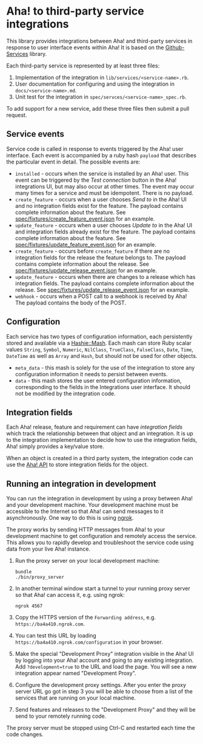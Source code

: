 Aha! to third-party service integrations
========================================

This library provides integrations between Aha! and third-party services in response to user interface events within Aha! It is based on the [Github-Services](https://github.com/github/github-services) library.

Each third-party service is represented by at least three files:

1. Implementation of the integration in `lib/services/<service-name>.rb`.
2. User documentation for configuring and using the integration in `docs/<service-name>.md`.
3. Unit test for the integration in `spec/servces/<service-name>_spec.rb`.

To add support for a new service, add these three files then submit a pull request.

Service events
--------------

Service code is called in response to events triggered by the Aha! user interface. Each event is accompanied by a ruby hash `payload` that describes the particular event in detail. The possible events are:

* `installed` - occurs when the service is installed by an Aha! user. This event can be triggered by the _Test connection_ button in the Aha! integrations UI, but may also occur at other times. The event may occur many times for a service and must be idempotent. There is no payload.
* `create_feature` - occurs when a user chooses _Send to <service name>_ in the Aha! UI and no integration fields exist for the feature. The payload contains complete information about the feature. See [spec/fixtures/create_feature_event.json](spec/fixtures/create_feature_event.json) for an example.
* `update_feature` - occurs when a user chooses _Update to <service name>_ in the Aha! UI and integration fields already exist for the feature. The payload contains complete information about the feature. See [spec/fixtures/update_feature_event.json](spec/fixtures/update_feature_event.json) for an example.
* `create_feature` - occurs before `create_feature` if there are no integration fields for the release the feature belongs to. The payload contains complete information about the release. See [spec/fixtures/update_release_event.json](spec/fixtures/update_release_event.json) for an example.
* `update_feature` - occurs when there are changes to a release which has integration fields. The payload contains complete information about the release. See [spec/fixtures/update_release_event.json](spec/fixtures/update_release_event.json) for an example.
* `webhook` - occurs when a POST call to a webhook is received by Aha! The payload contains the body of the POST.

Configuration
-------------

Each service has two types of configuration information, each persistently stored and available via a [Hashie::Mash](https://github.com/intridea/hashie). Each mash can store Ruby scalar values `String`, `Symbol`, `Numeric`, `NilClass`, `TrueClass`, `FalseClass`, `Date`, `Time`, `DateTime` as well as `Array` and `Hash`, but should not be used for other objects.

* `meta_data` - this mash is solely for the use of the integration to store any configuration information it needs to persist between events.
* `data` - this mash stores the user entered configuration information, corresponding to the fields in the Integrations user interface. It should not be modified by the integration code.

Integration fields
------------------

Each Aha! release, feature and requirement can have _integration fields_ which track the relationship between that object and an integration. It is up to the integration implementation to decide how to use the integration fields, Aha! simply provides a key/value store.

When an object is created in a third party system, the integration code can use the [Aha! API](http://www.aha.io/api) to store integration fields for the object.

Running an integration in development
-------------------------------------

You can run the integration in development by using a proxy between Aha! and
your development machine. Your development machine must be accessible to the Internet so that Aha! can send messages to it asynchronously. One way to do
this is using [ngrok](https://ngrok.com/).

The proxy works by sending HTTP messages from Aha! to your development machine
to get configuration and remotely access the service. This allows you to 
rapidly develop and troubleshoot the service code using data from your live
Aha! instance.

1. Run the proxy server on your local development machine:
  
    ```
    bundle
    ./bin/proxy_server
    ```
    
2. In another terminal window start a tunnel to your running proxy server so that Aha! can access it, e.g. using ngrok:

    ```
    ngrok 4567
    ```
    
3. Copy the HTTPS version of the `Forwarding address`, e.g.  `https://ba4a410.ngrok.com`.

4. You can test this URL by loading `https://ba4a410.ngrok.com/configuration` in your browser.

5. Make the special "Development Proxy" integration visible in the Aha! UI by
logging into your Aha! account and going to any existing integration. Add `?development=true` to the URL and load the page. You will see a new integration appear named "Development Proxy".

6. Configure the development proxy settings. After you enter the proxy server
URL go got in step 3 you will be able to choose from a list of the services
that are running on your local machine.

7. Send features and releases to the "Development Proxy" and they will be send to your remotely running code.

The proxy server must be stopped using Ctrl-C and restarted each time the code
changes.